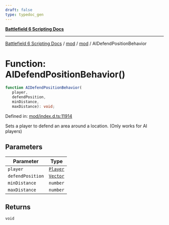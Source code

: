 ```yaml
---
draft: false
type: typedoc_gen
---
```


[**Battlefield 6 Scripting Docs**](../../../_index.md)

***

[Battlefield 6 Scripting Docs](../../../_index.md) / [mod](../../_index.md) / [mod](../_index.md) / AIDefendPositionBehavior

# Function: AIDefendPositionBehavior()

```ts
function AIDefendPositionBehavior(
   player, 
   defendPosition, 
   minDistance, 
   maxDistance): void;
```

Defined in: [mod/index.d.ts:11914](https://github.com/battlefield-portal-community/portal-docs/blob/6d87e21c5922a3efb03c634dbe98e5fe6e797672/generators/santiago/mod/index.d.ts#L11914)

Sets a player to defend an area around a location. (Only works for AI players)

## Parameters

| Parameter | Type |
| ------ | ------ |
| `player` | [`Player`](../Player/_index.md) |
| `defendPosition` | [`Vector`](../Vector/_index.md) |
| `minDistance` | `number` |
| `maxDistance` | `number` |

## Returns

`void`
